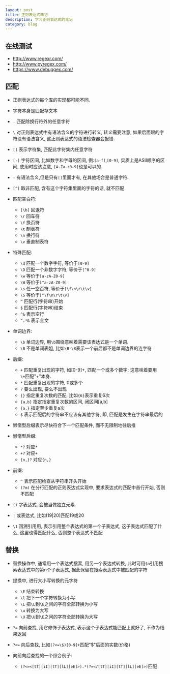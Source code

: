 ```yaml
---
layout: post
title: 正则表达式简记
description: 学习正则表达式的笔记
category: blog
---
```

## 在线测试 ## 
- http://www.regexr.com/
- http://www.pyregex.com/
- https://www.debuggex.com/

## 匹配 ##

- 正则表达式的每个库的实现都可能不同.
- 字符本身是匹配存文本
- `.` 匹配除换行符外的任意字符
- `\` 对正则表达式中有语法含义的字符进行转义, 转义需要注意, 如果后面跟的字符没有语法含义, 这正则表达式的语法检查器会报错.
- `[]` 表示字符集, 匹配此字符集内任意字符
- `[-]` 字符区间, 比如数字和字母的区间, 例:`[a-f]`,`[0-9]`, 实质上是ASII顺序的区间, 使用时应该注意, `[A-Za-z0-9]`也是可以的.
- `-` 有语法含义,但是只有`[]`里面才有, 在其他场合是普通字符.
- `[^]` 取非匹配, 含有这个字符集里面的字符的话, 就不匹配
- 匹配空白符:

    + `[\b]` 回退符
    + `\r` 回车符
    + `\f` 换页符
    + `\t` 制表符
    + `\n` 换行符
    + `\v` 垂直制表符

- 特殊匹配:

    + `\d` 匹配一个数字字符, 等价于`[0-9]`
    + `\D` 匹配一个非数字字符, 等价于`[^0-9]`
    + `\w` 等价于`[a-zA-Z0-9]`
    + `\W` 等价于`[^a-zA-Z0-9]`
    + `\s` 任一空百符, 等价于`[\f\n\r\t\v]`
    + `\S` 等价于`[^\f\n\r\t\v]`
    + `^` 匹配行(字符串)开始
    + `$` 匹配行(字符串)结束
    + `^&` 表示空行
    + `^.*&` 表示全文

- 单词边界:

    + `\b` 单词边界, 用`\b`围绕意味着需要该表达式是一个单词.
    + `\B` 不是单词表姐, 比如`\B-\B`表示一个前后都不是单词边界的连字符

- 后缀:

    + `+` 匹配重复出现的字符, 如[0-9]+, 匹配一个或多个数字; 这意味着要用`\+`匹配"+"本身.
    + `*` 匹配重复出现的字符, 0或多个
    + `?` 要么出现, 要么不出现
    + `{}` 指定重复次数的匹配, 比如`{6}`表示重复6次
    + `{a,b}` 指定指定重复次数的区间, 闭区间[a,b]
    + `{a,}` 指定至少重复a次
    + `$` 表示匹配后的字符串不应该有其他字符, 即, 匹配是发生在字符串最后的

- 懒惰型后缀表示尽快符合下一个匹配条件, 而不无限制地往后推
- 懒惰型后缀:

    + `*?` 对应`*`
    + `+?` 对应`+`
    + `{n,}?` 对应`{n,}`

- 前缀:

    + `^` 表示匹配检查从字符串开头开始
    + `(?m)` 在分行匹配的正则表达式实现中, 要求表达式的匹配中首行开始, 否则不匹配

- `()`  字表达式, 会被当做独立元素
- `|`  或表达式, 比如(19\|20)匹配19或20
- `\1` 回溯引用用, 表示引用整个表达式的第一个子表达式, 这子表达式匹配了什么, 这里也得匹配什么, 否则整个表达式不匹配

## 替换 ##

- 替换操作中, 通常用一个表达式搜索, 用另一个表达式转换, 此时可用`$n`引用搜索表达式中的第n个子表达式, 据此保留在搜索表达式中被匹配的字符
- 提换中, 进行大小写转换的元字符

    + `\E` 结束转换
    + `\l` 把下一个字符转换为小写
    + `\L` 把`\L`到`\E`之间的字符全部转换为小写
    + `\u` 转换为大写
    + `\U` 把`\U`到`\E`之间的字符全部转换为大写
    
- `?=` 向前查找, 用它修饰子表达式, 表示这个子表达式能匹配上就好了, 不作为结果返回
- `?<=` 向后查找, 比如`(?<=\$)[0-9]+`匹配"$"后面的实数(价格)
- 向前向后查找的一个综合例子:

    + `(?<=<[tT][iI][tT][lL][eE]>).*(?=</[tT][iI][tT][lL][eE]>)`匹配<title>标签中的文本.

- 取非前后查找:

    + `?!` 负向前查找
    + `?<!` 负向后超早
    + 比如`?<!$)\d+\b`会匹配数字, 而不会匹配$开头的价格

- 条件表达式:

    + `?(backer-ference)true-regex|fulse-regex)`

- 先后查找条件:

    + `(?(?=-)-\d{4})`如果有'-', 则要求'-'后面有4个数字

- 零度断言:

    + `^` 匹配行开始的位置
    + `$` 匹配行结束的位置
    + `\A` 匹配必须出现在字符串的开头
    + `\Z` 匹配必须出现在字符串的结尾或字符串结尾处的换行符`\n`之前
    + `\z` 匹配必须出现在字符串的结尾
    + `\G` 匹配必须出现在上一个匹配结束的地方
    + `b` 匹配单词的开始或结束位置
    + `\B` 匹配不是单词的开始或结束位置

- 常见正则表达式例子:

    + IP地址: `((\d{1,2})|(|\d{2})|(2[0-4]\d)|(25[0-5]))\.){3}((\d{1,2}|(|\d{2})|(2[0-4]\d)|(25[0-5]))`
    + URL: `https?://[-\w.]+(:\d+)?(/([\w/-.]*)?)?`
    + 完整的URL: `https?://(\w*:\w*@)?[-\w.]+(:\d+)?(/([\w/-.]*(\?\S+)?)?)?`
    + 邮件地址: `(\w+\.)*\w+@(\w+\.)+[A-Za-z]+`

## 编程

### Python

#### 具名的子表达式

	import re
	test_pt = r'\d+(?P<inc>[A-Za-z]+)\d+'
	example_str = '1234Google4567'
	ret = re.search(test_pt,example_str)
	if ret:
    	print ret.group('inc')

**Reference:**  

* {:.ref} \[1]: 伯乐在线 - programmer_lin. [55分钟学会正则表达式](http://blog.jobbole.com/63398/)   
